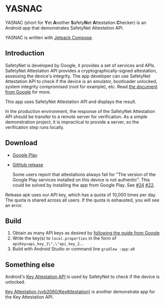 # YASNAC

YASNAC (short for **Y**et **A**nother **S**afety**N**et **A**ttestation **C**hecker) is an Android app that demonstrates SafetyNet Attestation API.

YASNAC is written with [Jetpack Compose](https://developer.android.com/jetpack/compose).

## Introduction

SafetyNet is developed by Google, it provides a set of services and APIs.
SafetyNet Attestation API provides a cryptographically-signed attestation, assessing the device's integrity. The app developer can use SafetyNet Attestation API to check if the device is an emulator, bootloader unlocked, system integrity compromised (root for example), etc. Read [the document from Google](https://developer.android.com/training/safetynet/attestation) for more.

This app uses SafetyNet Attestation API and displays the result.

In the production environment, the response of the SafetyNet Attestation API should be transfer to a remote server for verification. As a simple demonstration project, it is impractical to provide a server, so the verification step runs locally.

## Download

- [Google Play](https://play.google.com/store/apps/details?id=rikka.safetynetchecker)

- [GitHub release](https://github.com/RikkaW/YASNAC/releases/latest)

  Some users report that attestations always fail for "The version of the Google Play services installed on this device is not authentic". This could be solved by installing the app from Google Play. See [#24](https://github.com/RikkaW/YASNAC/issues/24) [#22](https://github.com/RikkaW/YASNAC/issues/22).

Release apk uses our API key, which has a quota of 10,000 times per day. The quota is shared across all users. If the quota is exhausted, you will see an error.

## Build

1. Obtain as many API keys as desired by [following the guide from Google](https://developer.android.com/training/safetynet/attestation#obtain-api-key)
2. Write the key(s) to `local.properties` in the form of `apiKey=api_key_1\",\"api_key_2`...
3. Build with Android Studio or command line `gradlew :app:aR`

## Something else

Android's [Key Attestation API](https://developer.android.com/training/articles/security-key-attestation) is used by SafetyNet to check if the device is unlocked.

[Key Attestation (vvb2060/KeyAttestation)](https://github.com/vvb2060/KeyAttestation) is another demonstrate app for the Key Attestation API.


